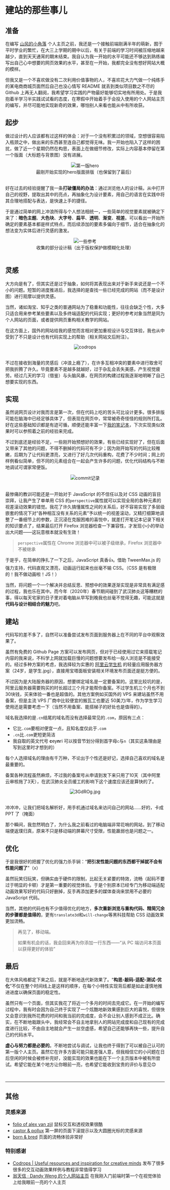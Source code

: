 # 建站的那些事儿

## 准备

在编写 [山风的小角落](https://www.ceynri.cn/) 个人主页之前，我还是一个接触前端刚满半年的萌新，囿于平时学业的繁忙，在大三上学期的期中以后，有关于前端的学习时间被压缩地越来越少，直到天天通宵的期末结束。我自认为我一开始的水平可能还不够达到熟练编写出自己心中想要的网页效果的水平，甚至在一开始，我都完全没有想好网站大概的模样。

但我又是一个不喜欢做没有二次利用价值事物的人，不喜欢花大力气做一个纯练手的某电商商城页面然后自己也没心情写 README 就丢到类似项目数之不尽的 Github 上再无人翻阅，我希望学习实践的产物最好能够切实地有所用处。于是我抱着半学习半实践试试看的态度，在寒假中开始着手于会投入使用的个人网站主页的编写，并尽可能地实现新奇的效果，哪怕别人来看也能从中有所收获。

## 起步

做过设计的人应该都有过这样的体会：对于一个没有积累过的领域，空想很容易陷入瓶颈之中，做出来的东西甚至连自己都觉得无味。我一开始也陷入了这样的困扰，做了近一个星期仍然在构思，表面上在做细节修改，实际上内容基本停留在第一个版面（大标题与背景图）没有进展。

<div align="center">
  <img src="https://s2.ax1x.com/2020/02/24/38jHHS.png" title="第一版hero" alt="第一版hero"/>
  <div align="center">最刚开始实现的hero版面排版（也保留到了最后）</div>
</div>
<br>

好在过去的经验提醒了我一条**打破僵局的办法**：通过浏览他人的设计稿，从中打开自己的视野，提取出其中的亮点，再抽象化为设计要素，用自己的语言在实践中将其合理地搭配与表达，是快速上手的捷径。

于是通过简单的网上冲浪所得与个人想法相统一，一些简单的视觉要素就被确定下来了：**暗色主题**、**大色块**、**大字号**、**扁平**、**透明**、**渐变**、**视差**。可以看出一开始所确定的要素基本都是样式特点，而后续添加的要素多偏向于细节，适合在抽象化的想法变为实体后进行灵感的激发。

<div align="center">
  <img src="https://s2.ax1x.com/2020/02/24/38xDeK.jpg" alt="一些参考" title="一些参考" />
  <div>收集的部分设计稿（出于版权保护做模糊化处理）</div>
</div>
<br>

## 灵感

大方向是有了，但其实还是过于抽象，如何将其表现出来对于新手来说还是一个不小的问题。短暂的进度推进后，我选择的是查找一些已经完成的网站（而不是设计图）进行观摩以提供灵感。

当然，诸如淘宝、知乎之类的普通网站为了稳重和功能性，往往会缺乏个性，大多只适合用来参考某些要素以及多终端适配的代码实现；更好的参考对象当然是同为个人网站的页面，或者提供网页重构相关教学的网站。

在这方面上，国外的网站给我的感觉而言相对更加重视设计与交互体验，我也从中受到了不只是设计也有代码实现上的帮助（相关网站文后附注）。

<div align="center">
  <img src="https://s2.ax1x.com/2020/02/24/3G98XR.jpg" alt="codrops" title="codrops" />
</div>
<br>

不过在接收到海量的灵感后（冲浪上瘾了），在许多互相冲突的要素中进行取舍可把我折腾了许久。毕竟要素不是越多就越好，过于杂乱会丢失美感，产生视觉疲劳。经过几天的学习（借鉴）与头脑风暴，在网页的构建过程我逐渐地明晰了自己想要实现的东西。

## 实现

虽然说网页设计对我而言是第一次，但在代码上吃的苦头可比设计更多。很多排版可能在脑海中已经足够具体了，但表现在网页中，常常被奇奇怪怪的规则所打乱。好在这些基础知识都是有迹可循，顺便还能丰富一下[我的笔记本](https://docs.ceynri.cn/)，下次实现类似效果时可以参照着之前的经验来完成。

不过到底还是经验不足，一些刚开始预想好的效果，有些已经实现好了，但在后面又带来了其他的问题，不得不删掉的代码可有不少；因为刚开始写的代码比较稚嫩，后期为了让代码更漂亮，又进行了好几次代码重构，花费了不少时间；网上的样例看似简单，但不同的元素组合在一起会产生许多的问题，优化代码结构与不断地调试可谓家常便饭。

<div align="center">
  <img src="https://s2.ax1x.com/2020/02/24/3GCnKA.jpg" alt="commit记录" title="commit记录" />
</div>
<br>

最惨痛的教训可能还是一开始对于 JavaScript 的不信任以及对 CSS 动画的盲目崇拜，让我产生了单单用 CSS 的`perspective`属性就可以实现全局的各种元素的视差滚动效果的错觉。我花了许久搞懂属性之间的关系后，好不容易实现了多层级嵌套的情况下对“各种相互没有关系的元素”予以统一的视差滚动，又精打细算地调整了一番细节上的参数，正沉浸在克服困难的喜悦中，就差打开笔记本记录下相关的知识要点了，结果最后打开 Firefox 浏览器检查一下兼容性，才发现小小的举动出大问题——这玩意根本就没有生效！

> `perspective`属性在 Chrome 浏览器中可以被子级继承，Firefox 浏览器中不被继承

于是乎，在简单的挣扎了一下之后，JavaScript 真香👍。借助 TweenMax.js 的强力支持，代码直观又漂亮，动画运行起来也丝毫不输 CSS。（CSS 是有极限的！我不做动画啦！JS！）

当然，将问题一个一个解决并总结反思、预想中的效果逐渐实现是非常具有满足感的过程，我也乐在其中。而今年（2020年）春节期间碰到了武汉肺炎这等糟糕的事，得以每天宅家的日子里对着电脑从早写到晚我也丝毫不觉得无趣，可能这就是**代码与设计相结合的魅力**吧。

## 建站

代码写的差不多了，自然可以准备尝试发布页面到服务器上在不同的平台中观察效果了。

虽然有免费的 Github Page 方案可以发布网页，但对于已经使用过它来搭载笔记内容的我来说，不科学上网就加载巨慢的问题想要发布给一般人浏览是不能接受的。经过多种方案的考虑，我选择较为实惠的 [阿里云学生机](https://www.aliyun.com/activity/promotion/campus2018) 的轻量应用服务器方案（24岁，是学生.jpg），直接用宝塔面板安装相关环境发布页面还是挺方便的。

不过因为是大陆服务器的原因，想要绑定域名是一定要备案的。这里比较坑的是，阿里云服务器需要购买的时长超过三个月才能帮你备案。不过学生机三个月也不到30块钱，买来体验一番也是超值的。其他方案例如买国外的 VPS 来建站虽然不用备案，但是主流 VPS 厂商中比较便宜的搬瓦工也要近 50美刀/年，作为学生学习使用还是需要考虑一下（当然不用备案、能搭梯子的好处也是值得的）。

域名我选择的是`.cn`结尾的域名而没有选择最常见的`.com`，原因有三点：

- 它比`.com`要相对便宜一点，且知名度仅此于`.com`
- `.cn`比`.com`更短更简洁
- 我自取的英文代号 **c**ey**n**ri 可以按音节划分得到首字母`c`与`n`（其实这条理由是写到这里时才想到的）

每个人选择域名的理由有千万种，不论出于个性还是好记，选择自己喜欢的域名是最重要的。

备案各种流程虽然麻烦，不过我的备案号从申请到发下来只用了10天（其中阿里云审核拖了3天），在武汉肺炎全员缓工的影响下这个速度应该还是算快的了。

<div align="center">
  <img src="https://s2.ax1x.com/2020/02/24/3GdROg.jpg" alt="3GdROg.jpg" title="3GdROg.jpg" />
</div>
<br>

冲冲冲，让我们把域名解析好，用手机通过域名来访问自己的网站......好的，卡成 PPT 了（掩面）

那个瞬间，我忽然明白了，为什么我之前看过的电脑端非常花哨的网站，到了移动端便返璞归真，原来不只是移动端的屏幕尺寸受限，性能羸弱也是问题之一。

## 优化

于是我很好的把握了优化的强力杀手锏：“**把引发性能问题的东西都干掉就不会有性能问题了**”（x）

虽然玩笑归玩笑，但确实由于硬件的限制，比起无关紧要的特效，流畅（起码不要过于明显的卡顿）才是第一重要的视觉体验。于是个别原本已经专门为移动端适配动画效果写好的代码只好删掉，反手再添加更多的媒体查询来禁用不必要的 JavaScript 代码。

当然，其他的代码也有不少值得优化的地方，**多次重新浏览与重构代码、精简冗余的步骤都是值得的**，更有`translate3d`和`will-change`等黑科技帮助 CSS 动画效果更加流畅。

> 再见了，移动端。
> 
> 如果有机会的话，我会回来再为你添加一行东西——“从 PC 端访问本页面以获得更好的体验”

## 最后

在大体风格都定下来之后，就是不断地迭代新效果了。“**构思-敲码-适配-测试-优化**”不仅在整个时间线上是这样的顺序，在每个小特性实现背后都是如此谨慎地推进进度以确保页面的稳定性。

虽然只有一个页面，但其实我花了将近一个多月的时间去完成它。在一开始的编写过程中，我有时会因为自己终于实现了一个炫酷地新效果感到巨大的喜悦，但很快又会意识到我所花费的时间和我当前的完成度，会不会让别人感到不成正比。确实，在不断地栽跟头中，我经常会不自主地拿别人的网站完成度和自己现有的完成度进行比较，不由自主地就会产生一丝空虚感，希望自己还能够再快一些，提升自己的代码水平。

**虚心与努力都是必要的**。不断地尝试与调试，让我也终于得到了可以被自己认可的第一版个人主页。虽然它在许多方面可能只能差强人意，但我相信它的小问题在日后空闲的时候会被修补完好，没能实现的效果也能在下一个主页版本中被有所尝试。希望它能在某个地方让你眼前一亮，也希望它能收到宝贵的评价与意见😊

<br>

---

## 其他

### 灵感来源

- [folio of alex van zijl](https://www.alexvanzijl.nl/) 鼠标交互和透视效果很酷
- [castor & pollux](https://www.castoretpollux.com/) 第一屏的页面下滚提示以及大圆圈光标的灵感来源
- [born & bred](https://bornandbredbrand.com/) 页面的流畅体验非常好

### 特别感谢

- [Codrops | Useful resources and inspiration for creative minds](https://tympanus.net/codrops) 发布了很多很多的交互动画效果样例与教程非常值得学习
- [翁天信 · Dandy Weng 的个人网站主页](https://www.dandyweng.com/) 在我刚入门前端时第一个在视觉体验上给我眼前一亮的个人主页
